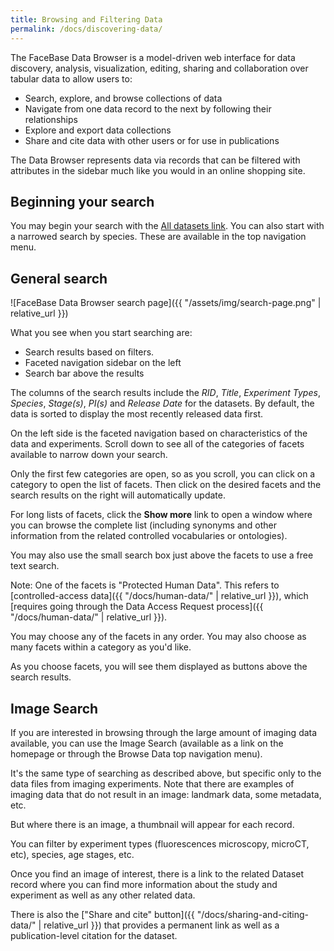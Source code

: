 ```yaml
---
title: Browsing and Filtering Data
permalink: /docs/discovering-data/
---
```


The FaceBase Data Browser is a model-driven web interface for data discovery, analysis, visualization, editing, sharing and collaboration over tabular data to allow users to:

* Search, explore, and browse collections of data
* Navigate from one data record to the next by following their relationships
* Explore and export data collections
* Share and cite data with other users or for use in publications

The Data Browser represents data via records that can be filtered with attributes in the sidebar much like you would in an online shopping site.

## Beginning your search

You may begin your search with the [All datasets link](https://www.facebase.org/chaise/recordset/#1/isa:dataset@sort(release_date::desc::,RID)). You can also start with a narrowed search by species. These are available in the top navigation menu.

<!--

Your search will start with the resulting search page, where you may then further refine your search with the filtering sidebar and then you can drill down to a specific dataset on the detail page.

* [Search page](../search-page/) - This page shows the records available in the deployment and the records that match filters.
* [Detail page](../detail-page/) - This page shows the details for an individual record and its related tables.
-->

## General search

![FaceBase Data Browser search page]({{ "/assets/img/search-page.png" | relative_url }})

What you see when you start searching are:

* Search results based on filters.
* Faceted navigation sidebar on the left
* Search bar above the results


The columns of the search results include the *RID*, *Title*, *Experiment Types*, *Species*, *Stage(s)*, *PI(s)* and *Release Date* for the datasets. By default, the data is sorted to display the most recently released data first.

On the left side is the faceted navigation based on characteristics of the data and experiments. Scroll down to see all of the categories of facets available to narrow down your search.

Only the first few categories are open, so as you scroll, you can click on a category to open the list of facets. Then click on the desired facets and the search results on the right will automatically update.

For long lists of facets, click the **Show more** link to open a window where you can browse the complete list (including synonyms and other information from the related controlled vocabularies or ontologies).

You may also use the small search box just above the facets to use a free text search.

Note: One of the facets is "Protected Human Data". This refers to [controlled-access data]({{ "/docs/human-data/" | relative_url }}), which [requires going through the Data Access Request process]({{ "/docs/human-data/" | relative_url }}).

You may choose any of the facets in any order. You may also choose as many facets within a category as you'd like.

As you choose facets, you will see them displayed as buttons above the search results.

## Image Search

If you are interested in browsing through the large amount of imaging data available, you can use the Image Search (available as a link on the homepage or through the Browse Data top navigation menu).

It's the same type of searching as described above, but specific only to the data files from imaging experiments. Note that there are examples of imaging data that do not result in an image: landmark data, some metadata, etc.

But where there is an image, a thumbnail will appear for each record.

You can filter by experiment types (fluorescences microscopy, microCT, etc), species, age stages, etc.

Once you find an image of interest, there is a link to the related Dataset record where you can find more information about the study and experiment as well as any other related data.

There is also the ["Share and cite" button]({{ "/docs/sharing-and-citing-data/" | relative_url }}) that provides a permanent link as well as a publication-level citation for the dataset.
